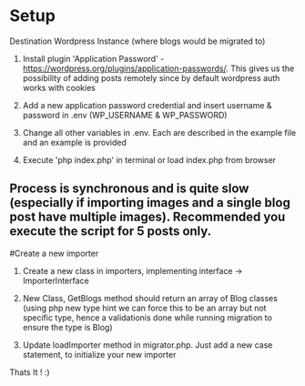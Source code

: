 # Setup

Destination Wordpress Instance (where blogs would be migrated to)

1. Install plugin 'Application Password' - https://wordpress.org/plugins/application-passwords/. This gives us the possibility of adding posts remotely since by default wordpress auth works with cookies

2. Add a new application password credential and insert username & password in .env (WP_USERNAME & WP_PASSWORD)

3. Change all other variables in .env. Each are described in the example file and an example is provided

4. Execute 'php index.php' in terminal or load index.php from browser

## Process is synchronous and is quite slow (especially if importing images and a single blog post have multiple images). Recommended you execute the script for 5 posts only.


#Create a new importer

1. Create a new class in importers, implementing interface -> ImporterInterface

2. New Class, GetBlogs method should return an array of Blog classes (using php new type hint we can force this to be an array but not specific type, hence a validationis done while running migration to ensure the type is Blog)

3. Update loadImporter method in migrator.php. Just add a new case statement, to initialize your new importer

Thats It ! :) 